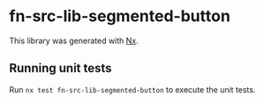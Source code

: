 # fn-src-lib-segmented-button

This library was generated with [Nx](https://nx.dev).

## Running unit tests

Run `nx test fn-src-lib-segmented-button` to execute the unit tests.
